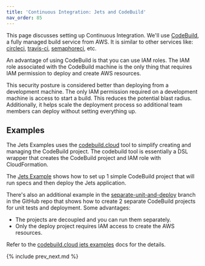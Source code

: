 ```yaml
---
title: 'Continuous Integration: Jets and CodeBuild'
nav_order: 85
---
```


This page discusses setting up Continuous Integration.  We'll use [CodeBuild](https://aws.amazon.com/codebuild/), a fully managed build service from AWS.  It is similar to other services like: [circleci](https://circleci.com/), [travis-ci](https://travis-ci.org/), [semaphoreci](https://semaphoreci.com/), etc.

An advantage of using CodeBuild is that you can use IAM roles.  The IAM role associated with the CodeBuild machine is the only thing that requires IAM permission to deploy and create AWS resources.

This security posture is considered better than deploying from a development machine. The only IAM permission required on a development machine is access to start a build.  This reduces the potential blast radius. Additionally, it helps scale the deployment process so additional team members can deploy without setting everything up.

## Examples

The Jets Examples uses the [codebuild.cloud](https://codebuild.cloud/) tool to simplify creating and managing the CodeBuild project. The codebuild tool is essentially a DSL wrapper that creates the CodeBuild project and IAM role with CloudFormation.

The [Jets Example](https://codebuild.cloud/docs/examples/jets/) shows how to set up 1 simple CodeBuild project that will run specs and then deploy the Jets application.

There's also an additional example in the [separate-unit-and-deploy](https://github.com/tongueroo/jets-codebuild/tree/separate-unit-and-deploy) branch in the GitHub repo that shows how to create 2 separate CodeBuild projects for unit tests and deployment. Some advantages:

* The projects are decoupled and you can run them separately.
* Only the deploy project requires IAM access to create the AWS resources.

Refer to the [codebuild.cloud jets examples](https://codebuild.cloud/docs/examples/jets/) docs for the details.

{% include prev_next.md %}
